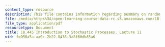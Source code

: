 ```yaml
---
content_type: resource
description: This file contains information regarding summary on random walk on networks.
file: /media/https%3A/open-learning-course-data-rc.s3.amazonaws.com/18-445-introduction-to-stochastic-processes-spring-2015/fe958a5aaa0c2b2284363a8f60db85a6_MIT18_445S15_lecture11.pdf
file_type: application/pdf
resourcetype: Document
title: 18.445 Introduction to Stochastic Processes, Lecture 11
uid: fe958a5a-aa0c-2b22-8436-3a8f60db85a6
---
```

